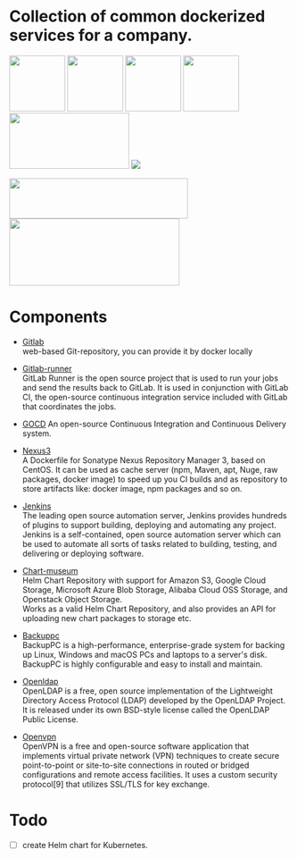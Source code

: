 # Collection of common dockerized services for a company. 

<img src="https://avatars0.githubusercontent.com/u/1086321?s=200&v=4" height="100" width="100" >  <img src="https://guides.sonatype.com/images/logos/nxrm3.png" height="100" width="100">  <img src="https://wiki.jenkins.io/download/attachments/2916393/logo.png?version=1&modificationDate=1302753947000&api=v2" height="100" width="100">  <img src="https://github.com/helm/chartmuseum/raw/master/logo.png" height="100" width="100">  <img src="https://sm.pcmag.com/t/pcmag_uk/review/o/openvpn-24/openvpn-243_x3m1.640.jpg" width="215" height="100"> <img src="https://miro.medium.com/fit/c/128/128/1*vAwNBqaVrAHqxHt9-P5Jew.jpeg">

<img src="https://backuppc.github.io/backuppc/images/logos/logo320.png" height="72" width="320">  <img src="https://www.openldap.org/images/headers/LDAPworm.gif" height="120" width="305">  


# Components

* [Gitlab](https://hub.docker.com/r/sameersbn/gitlab/tags/)  
    web-based Git-repository, you can provide it by docker locally  

* [Gitlab-runner](https://hub.docker.com/r/gitlab/gitlab-runner/tags/)  
    GitLab Runner is the open source project that is used to run your jobs and send the results back to GitLab.
    It is used in conjunction with GitLab CI, the open-source continuous integration service included with GitLab that coordinates the jobs.  

* [GOCD](https://www.gocd.org/)
    An open-source Continuous Integration and Continuous Delivery system.
    
* [Nexus3](https://hub.docker.com/r/sonatype/nexus3/tags/)  
    A Dockerfile for Sonatype Nexus Repository Manager 3, based on CentOS. It can be used as cache server (npm, Maven, apt, Nuge, raw packages, docker image) to speed up you CI builds and as repository to store artifacts like: docker image, npm packages and so on.

* [Jenkins](https://hub.docker.com/r/jenkins/jenkins/)  
    The leading open source automation server, Jenkins provides hundreds of plugins to support building, deploying and automating any project.  
    Jenkins is a self-contained, open source automation server which can be used to automate all sorts of tasks related to building, testing, and delivering or deploying software.

* [Chart-museum](https://hub.docker.com/r/chartmuseum/chartmuseum/tags/)  
    Helm Chart Repository with support for Amazon S3, Google Cloud Storage, Microsoft Azure Blob Storage, Alibaba Cloud OSS Storage, and Openstack Object Storage.  
    Works as a valid Helm Chart Repository, and also provides an API for uploading new chart packages to storage etc.

* [Backuppc](https://backuppc.github.io/backuppc/)  
    BackupPC is a high-performance, enterprise-grade system for backing up Linux, Windows and macOS PCs and laptops to a server's disk. BackupPC is highly configurable and easy to install and maintain.

* [Openldap](https://www.openldap.org/)  
    OpenLDAP is a free, open source implementation of the Lightweight Directory Access Protocol (LDAP) developed by the OpenLDAP Project. It is released under its own BSD-style license called the OpenLDAP Public License.

* [Openvpn](https://openvpn.net/)  
    OpenVPN is a free and open-source software application that implements virtual private network (VPN) techniques to create secure point-to-point or site-to-site connections in routed or bridged configurations and remote access facilities. It uses a custom security protocol[9] that utilizes SSL/TLS for key exchange.

# Todo  
- [ ] create Helm chart for Kubernetes.
